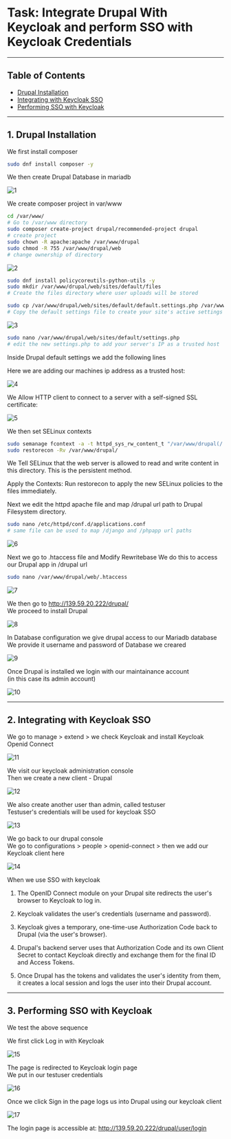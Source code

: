 # Task: Integrate Drupal With Keycloak and perform SSO with Keycloak Credentials
---
## Table of Contents
- [Drupal Installation](#1-drupal-installation)
- [Integrating with Keycloak SSO](#2-integrating-with-keycloak-sso)
- [Performing SSO with Keycloak](#3-performing-sso-with-keycloak)

---

## 1. Drupal Installation
We first install composer
```bash
sudo dnf install composer -y 
```
We then create Drupal Database in mariadb

![1](./images/3/1.png)

We create composer project in var/www
```bash
cd /var/www/
# Go to /var/www directory
sudo composer create-project drupal/recommended-project drupal
# create project
sudo chown -R apache:apache /var/www/drupal
sudo chmod -R 755 /var/www/drupal/web 
# change ownership of directory
```
![2](./images/3/2.png)

```bash
sudo dnf install policycoreutils-python-utils -y
sudo mkdir /var/www/drupal/web/sites/default/files 
# Create the files directory where user uploads will be stored

sudo cp /var/www/drupal/web/sites/default/default.settings.php /var/www/drupal/web/sites/default/settings.php
# Copy the default settings file to create your site's active settings file
```
![3](./images/3/3.png)

```bash
sudo nano /var/www/drupal/web/sites/default/settings.php
# edit the new settings.php to add your server's IP as a trusted host
```
Inside Drupal default settings we add the following lines

Here we are adding our machines ip address as a trusted host:

![4](./images/3/4.png)

We Allow HTTP client to connect to a server with a self-signed SSL certificate:

![5](./images/3/5.png)

We then set SELinux contexts
```bash
sudo semanage fcontext -a -t httpd_sys_rw_content_t "/var/www/drupal(/.*)?"
sudo restorecon -Rv /var/www/drupal/
```
We Tell SELinux that the web server is allowed to read and write content in this directory. This is the persistent method.  

Apply the Contexts: Run restorecon to apply the new SELinux policies to the files immediately.

Next we edit the httpd apache file and map /drupal url path to Drupal Filesystem directory.

```bash
sudo nano /etc/httpd/conf.d/applications.conf
# same file can be used to map /django and /phpapp url paths
```

![6](./images/3/6.png)

Next we go to .htaccess file and Modify Rewritebase
We do this to access our Drupal app in /drupal url
```bash
sudo nano /var/www/drupal/web/.htaccess
```
![7](./images/3/7.png)

We then go to http://139.59.20.222/drupal/  
We proceed to install Drupal

![8](./images/3/8.png)

In Database configuration we give drupal access to our Mariadb database  
We provide it username and password of Database we creared

![9](./images/3/9.png)

Once Drupal is installed we login with our maintainance account  
(in this case its admin account)

![10](./images/3/10.png)

---

## 2. Integrating with Keycloak SSO

We go to manage > extend > we check Keycloak and install Keycloak Openid Connect

![11](./images/3/11.png)

We visit our keycloak administration console  
Then we create a new client - Drupal

![12](./images/3/12.png)

We also create another user than admin, called testuser  
Testuser's credentials will be used for keycloak SSO 

![13](./images/3/13.png)

We go back to our drupal console  
We go to configurations > people > openid-connect > then we add our Keycloak  client here  

![14](./images/3/14.png)

When we use SSO with keycloak

1. The OpenID Connect module on your Drupal site redirects the user's browser to Keycloak to log in.

2. Keycloak validates the user's credentials (username and password).

3. Keycloak gives a temporary, one-time-use Authorization Code back to Drupal (via the user's browser).

4. Drupal's backend server uses that Authorization Code and its own Client Secret to contact Keycloak directly and exchange them for the final ID and Access Tokens.

5. Once Drupal has the tokens and validates the user's identity from them, it creates a local session and logs the user into their Drupal account.

---

## 3. Performing SSO with Keycloak

We test the above sequence 

We first click Log in with Keycloak

![15](./images/3/15.png)

The page is redirected to Keycloak login page  
We put in our testuser credentials

![16](./images/3/16.png)

Once we click Sign in the page logs us into Drupal using our keycloak client 

![17](./images/3/17.png)

The login page is accessible at: http://139.59.20.222/drupal/user/login

